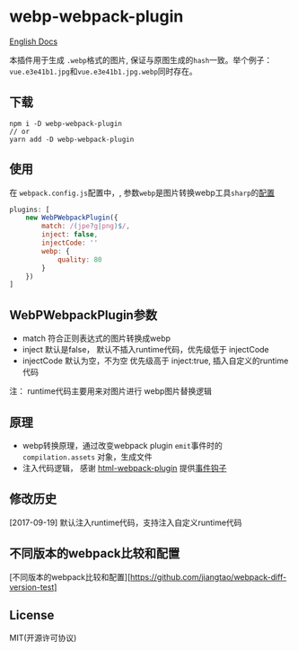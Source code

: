 # webp-webpack-plugin

[English Docs](./README.md)

本插件用于生成 `.webp`格式的图片, 保证与原图生成的`hash`一致。举个例子： `vue.e3e41b1.jpg`和`vue.e3e41b1.jpg.webp`同时存在。 

## 下载

```npm
npm i -D webp-webpack-plugin 
// or
yarn add -D webp-webpack-plugin
```

## 使用

在 `webpack.config.js`配置中，, 参数`webp`是图片转换webp工具`sharp`的[配置](http://sharp.dimens.io/en/stable/api-output/#webp) 

```javascript
plugins: [
    new WebPWebpackPlugin({
        match: /(jpe?g|png)$/,
        inject: false, 
        injectCode: '' 
        webp: {
            quality: 80
        }
    })
]
```

## WebPWebpackPlugin参数

- match 符合正则表达式的图片转换成webp
- inject 默认是false， 默认不插入runtime代码，优先级低于 injectCode
- injectCode 默认为空，不为空 优先级高于 inject:true, 插入自定义的runtime代码

注： runtime代码主要用来对图片进行 webp图片替换逻辑


## 原理

- webp转换原理，通过改变webpack plugin `emit`事件时的 `compilation.assets` 对象，生成文件
- 注入代码逻辑， 感谢 [html-webpack-plugin](https://github.com/jantimon/html-webpack-plugin) 提供[事件钩子](https://github.com/jantimon/html-webpack-plugin#events)

## 修改历史

[2017-09-19] 默认注入runtime代码，支持注入自定义runtime代码

## 不同版本的webpack比较和配置 

[不同版本的webpack比较和配置][https://github.com/jiangtao/webpack-diff-version-test]

## License 

MIT(开源许可协议)



